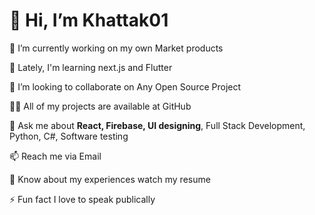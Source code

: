 <h1>👋 Hi, I’m Khattak01</h1>

🔭 I’m currently working on my own Market products

🌱 Lately, I'm learning next.js and Flutter

👯 I’m looking to collaborate on Any Open Source Project

👨‍💻 All of my projects are available at GitHub

💬 Ask me about <strong>React, Firebase, UI designing</strong>, Full Stack Development, Python, C#, Software testing

📫 Reach me via Email

📄 Know about my experiences watch my resume

⚡ Fun fact I love to speak publically
